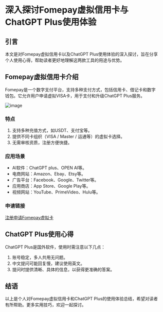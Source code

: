 # 深入探讨Fomepay虚拟信用卡与ChatGPT Plus使用体验

## 引言
本文是对Fomepay虚拟信用卡以及ChatGPT Plus使用体验的深入探讨，旨在分享个人使用心得，帮助读者更好地理解这两款工具的用途与优势。

## Fomepay虚拟信用卡介绍
Fomepay是一个数字支付平台，支持多种支付方式，包括信用卡、借记卡和数字钱包。它允许用户申请虚拟VISA卡，用于支付和升级ChatGPT Plus服务。

![image](https://github.com/carolvkingt62/FP/assets/169866433/8ea2991b-a3f9-4b23-ab3e-a6a82d9c8851)

### 特点
1. 支持多种充值方式，如USDT、支付宝等。
2. 提供不同卡组织（VISA / Master / 运通等）的虚拟卡选择。
3. 无需审核资质，注册方便快捷。

### 应用场景
- AI软件：ChatGPT plus、OPEN AI等。
- 电商网站：Amazon、Ebay、Etsy等。
- 广告平台：Facebook、Google、Twitter等。
- 应用商店：App Store、Google Play等。
- 视频网站：YouTube、PrimeVideo、Hulu等。

### 申请链接
[注册申请Fomepay虚拟卡](https://gpt.fomepay.com/#/pages/login/index?d=Q3DD80)

## ChatGPT Plus使用心得
ChatGPT Plus是国外软件，使用时需注意以下几点：

1. 账号稳定，多人共用无问题。
2. 中文提问可能回复慢，建议使用英文。
3. 提问时提供清晰、具体的信息，以获得更准确的答案。

## 结语
以上是个人对Fomepay虚拟信用卡和ChatGPT Plus的使用体验总结，希望对读者有所帮助。更多实用技巧，欢迎一起探讨。
